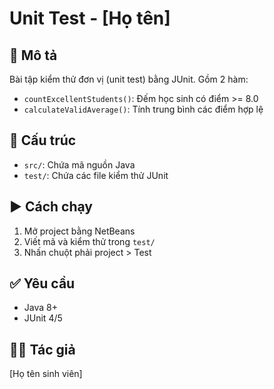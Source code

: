 # Unit Test - [Họ tên]

## 📌 Mô tả
Bài tập kiểm thử đơn vị (unit test) bằng JUnit. Gồm 2 hàm:
- `countExcellentStudents()`: Đếm học sinh có điểm >= 8.0
- `calculateValidAverage()`: Tính trung bình các điểm hợp lệ

## 📁 Cấu trúc
- `src/`: Chứa mã nguồn Java
- `test/`: Chứa các file kiểm thử JUnit

## ▶️ Cách chạy
1. Mở project bằng NetBeans
2. Viết mã và kiểm thử trong `test/`
3. Nhấn chuột phải project > Test

## ✅ Yêu cầu
- Java 8+
- JUnit 4/5

## 👨‍💻 Tác giả
[Họ tên sinh viên]

